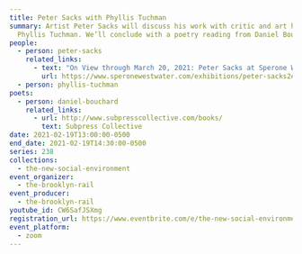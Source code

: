 ```yaml
---
title: Peter Sacks with Phyllis Tuchman
summary: Artist Peter Sacks will discuss his work with critic and art historian
  Phyllis Tuchman. We’ll conclude with a poetry reading from Daniel Bouchard.
people:
  - person: peter-sacks
    related_links:
      - text: "On View through March 20, 2021: Peter Sacks at Sperone Westwater"
        url: https://www.speronewestwater.com/exhibitions/peter-sacks2#tab:slideshow
  - person: phyllis-tuchman
poets:
  - person: daniel-bouchard
    related_links:
      - url: http://www.subpresscollective.com/books/
        text: Subpress Collective
date: 2021-02-19T13:00:00-0500
end_date: 2021-02-19T14:30:00-0500
series: 238
collections:
  - the-new-social-environment
event_organizer:
  - the-brooklyn-rail
event_producer:
  - the-brooklyn-rail
youtube_id: CW6SafJSXmg
registration_url: https://www.eventbrite.com/e/the-new-social-environment-238-peter-sacks-tickets-141207753191
event_platform:
  - zoom
---
```

